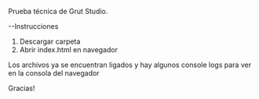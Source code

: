 Prueba técnica de Grut Studio.

--Instrucciones

1. Descargar carpeta
2. Abrir index.html en navegador

Los archivos ya se encuentran ligados y hay algunos console logs para ver en la consola del navegador

Gracias!
